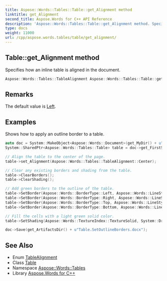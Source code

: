 ```yaml
---
title: Aspose::Words::Tables::Table::get_Alignment method
linktitle: get_Alignment
second_title: Aspose.Words for C++ API Reference
description: 'Aspose::Words::Tables::Table::get_Alignment method. Specifies how an inline table is aligned in the document in C++.'
type: docs
weight: 11000
url: /cpp/aspose.words.tables/table/get_alignment/
---
```

## Table::get_Alignment method


Specifies how an inline table is aligned in the document.

```cpp
Aspose::Words::Tables::TableAlignment Aspose::Words::Tables::Table::get_Alignment()
```

## Remarks


The default value is [Left](../../tablealignment/).

## Examples



Shows how to apply an outline border to a table. 
```cpp
auto doc = System::MakeObject<Aspose::Words::Document>(get_MyDir() + u"Tables.docx");
System::SharedPtr<Aspose::Words::Tables::Table> table = doc->get_FirstSection()->get_Body()->get_Tables()->idx_get(0);

// Align the table to the center of the page.
table->set_Alignment(Aspose::Words::Tables::TableAlignment::Center);

// Clear any existing borders and shading from the table.
table->ClearBorders();
table->ClearShading();

// Add green borders to the outline of the table.
table->SetBorder(Aspose::Words::BorderType::Left, Aspose::Words::LineStyle::Single, 1.5, System::Drawing::Color::get_Green(), true);
table->SetBorder(Aspose::Words::BorderType::Right, Aspose::Words::LineStyle::Single, 1.5, System::Drawing::Color::get_Green(), true);
table->SetBorder(Aspose::Words::BorderType::Top, Aspose::Words::LineStyle::Single, 1.5, System::Drawing::Color::get_Green(), true);
table->SetBorder(Aspose::Words::BorderType::Bottom, Aspose::Words::LineStyle::Single, 1.5, System::Drawing::Color::get_Green(), true);

// Fill the cells with a light green solid color.
table->SetShading(Aspose::Words::TextureIndex::TextureSolid, System::Drawing::Color::get_LightGreen(), System::Drawing::Color::Empty);

doc->Save(get_ArtifactsDir() + u"Table.SetOutlineBorders.docx");
```

## See Also

* Enum [TableAlignment](../../tablealignment/)
* Class [Table](../)
* Namespace [Aspose::Words::Tables](../../)
* Library [Aspose.Words for C++](../../../)
